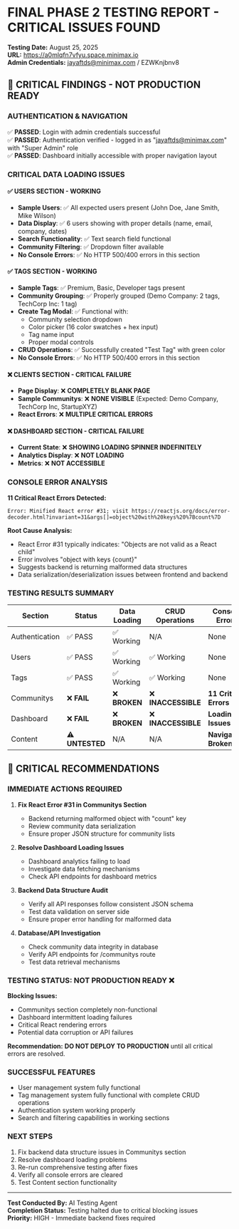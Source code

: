 # FINAL PHASE 2 TESTING REPORT - CRITICAL ISSUES FOUND
**Testing Date:** August 25, 2025  
**URL:** https://a0mlqfn7vfyu.space.minimax.io  
**Admin Credentials:** jayaftds@minimax.com / EZWKnjbnv8

## 🚨 CRITICAL FINDINGS - NOT PRODUCTION READY

### **AUTHENTICATION & NAVIGATION**
✅ **PASSED**: Login with admin credentials successful  
✅ **PASSED**: Authentication verified - logged in as "jayaftds@minimax.com" with "Super Admin" role  
✅ **PASSED**: Dashboard initially accessible with proper navigation layout

### **CRITICAL DATA LOADING ISSUES**

#### ✅ **USERS SECTION - WORKING**
- **Sample Users**: ✅ All expected users present (John Doe, Jane Smith, Mike Wilson)
- **Data Display**: ✅ 6 users showing with proper details (name, email, company, dates)
- **Search Functionality**: ✅ Text search field functional
- **Community Filtering**: ✅ Dropdown filter available
- **No Console Errors**: ✅ No HTTP 500/400 errors in this section

#### ✅ **TAGS SECTION - WORKING**
- **Sample Tags**: ✅ Premium, Basic, Developer tags present
- **Community Grouping**: ✅ Properly grouped (Demo Company: 2 tags, TechCorp Inc: 1 tag)
- **Create Tag Modal**: ✅ Functional with:
  - Community selection dropdown
  - Color picker (16 color swatches + hex input)
  - Tag name input
  - Proper modal controls
- **CRUD Operations**: ✅ Successfully created "Test Tag" with green color
- **No Console Errors**: ✅ No HTTP 500/400 errors in this section

#### ❌ **CLIENTS SECTION - CRITICAL FAILURE**
- **Page Display**: ❌ **COMPLETELY BLANK PAGE**
- **Sample Communitys**: ❌ **NONE VISIBLE** (Expected: Demo Company, TechCorp Inc, StartupXYZ)
- **React Errors**: ❌ **MULTIPLE CRITICAL ERRORS**

#### ❌ **DASHBOARD SECTION - CRITICAL FAILURE** 
- **Current State**: ❌ **SHOWING LOADING SPINNER INDEFINITELY**
- **Analytics Display**: ❌ **NOT LOADING**
- **Metrics**: ❌ **NOT ACCESSIBLE**

### **CONSOLE ERROR ANALYSIS**

**11 Critical React Errors Detected:**
```
Error: Minified React error #31; visit https://reactjs.org/docs/error-decoder.html?invariant=31&args[]=object%20with%20keys%20%7Bcount%7D
```

**Root Cause Analysis:**
- React Error #31 typically indicates: "Objects are not valid as a React child"
- Error involves "object with keys {count}" 
- Suggests backend is returning malformed data structures
- Data serialization/deserialization issues between frontend and backend

### **TESTING RESULTS SUMMARY**

| Section | Status | Data Loading | CRUD Operations | Console Errors |
|---------|--------|--------------|-----------------|----------------|
| Authentication | ✅ PASS | ✅ Working | N/A | None |
| Users | ✅ PASS | ✅ Working | ✅ Working | None |
| Tags | ✅ PASS | ✅ Working | ✅ Working | None |
| Communitys | ❌ **FAIL** | ❌ **BROKEN** | ❌ **INACCESSIBLE** | **11 Critical Errors** |
| Dashboard | ❌ **FAIL** | ❌ **BROKEN** | ❌ **INACCESSIBLE** | **Loading Issues** |
| Content | ⚠️ **UNTESTED** | N/A | N/A | **Navigation Broken** |

## 🚨 CRITICAL RECOMMENDATIONS

### **IMMEDIATE ACTIONS REQUIRED**

1. **Fix React Error #31 in Communitys Section**
   - Backend returning malformed object with "count" key
   - Review community data serialization
   - Ensure proper JSON structure for community lists

2. **Resolve Dashboard Loading Issues**
   - Dashboard analytics failing to load
   - Investigate data fetching mechanisms
   - Check API endpoints for dashboard metrics

3. **Backend Data Structure Audit**
   - Verify all API responses follow consistent JSON schema
   - Test data validation on server side
   - Ensure proper error handling for malformed data

4. **Database/API Investigation**
   - Check community data integrity in database
   - Verify API endpoints for /communitys route
   - Test data retrieval mechanisms

### **TESTING STATUS: NOT PRODUCTION READY** ❌

**Blocking Issues:**
- Communitys section completely non-functional
- Dashboard intermittent loading failures
- Critical React rendering errors
- Potential data corruption or API failures

**Recommendation:** **DO NOT DEPLOY TO PRODUCTION** until all critical errors are resolved.

### **SUCCESSFUL FEATURES**
- User management system fully functional
- Tag management system fully functional with complete CRUD operations
- Authentication system working properly
- Search and filtering capabilities in working sections

### **NEXT STEPS**
1. Fix backend data structure issues in Communitys section
2. Resolve dashboard loading problems
3. Re-run comprehensive testing after fixes
4. Verify all console errors are cleared
5. Test Content section functionality

---
**Test Conducted By:** AI Testing Agent  
**Completion Status:** Testing halted due to critical blocking issues  
**Priority:** HIGH - Immediate backend fixes required